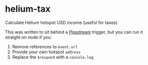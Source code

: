 # helium-tax
Calculate Helium hotspot USD income (useful for taxes)

This was written to sit behind a [Pipedream](https://pipedream.com/@davetapley/p_gYCMpx9/edit) trigger,
but you can run it straight on node if you:
1. Remove references to `event.url`
1. Provide your own hotspot `address`
1. Replace the `$respond` with a `console.log`